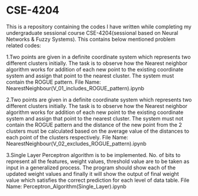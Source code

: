 # CSE-4204
This is a repository containing the codes I have written while completing my undergraduate sessional course CSE-4204(sessional based on Neural Networks & Fuzzy Systems).
This contains below mentioned problem related codes:

1.Two points are given in a definite coordinate system which represents two different clusters initially. The task is to observe how the Nearest neighbor algorithm works for addition of each new point to the existing coordinate system and assign that point to the nearest cluster. The system must contain the ROGUE pattern.
File Name: NearestNeighbour(V_01_includes_ROGUE_pattern).ipynb

2.Two points are given in a definite coordinate system which represents two different clusters initially. The task is to observe how the Nearest neighbor algorithm works for addition of each new point to the existing coordinate system and assign that point to the nearest cluster. The system must not contain the ROGUE pattern and the distance of the new point from the 2 clusters must be calculated based on the average value of the distances to each point of the clusters respectively. File Name: NearestNeighbour(V_02_excludes_ROGUE_pattern).ipynb

3.Single Layer Perceptron algorithm is to be implemented. No. of bits to represent all the features, weight values, threshold value are to be taken as input in a generalized process. The program should show each of the updated weight values and finally it will show the output of final weight value which satisfies the correct prediction for each level of data table. 
File Name: Perceptron_Algorithm(Single_Layer).ipynb
